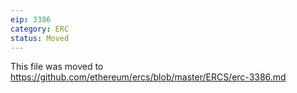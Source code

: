 ```yaml
---
eip: 3386
category: ERC
status: Moved
---
```


This file was moved to https://github.com/ethereum/ercs/blob/master/ERCS/erc-3386.md
